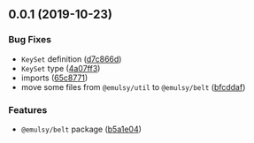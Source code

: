 ## 0.0.1 (2019-10-23)


### Bug Fixes

* `KeySet` definition ([d7c866d](https://github.com/gavar/emulsy/commit/d7c866dfbbfdbe4577ba76b37c44fd0dbd971652))
* `KeySet` type ([4a07ff3](https://github.com/gavar/emulsy/commit/4a07ff38e31e6ed3ce3987770fa03027ce308e26))
* imports ([65c8771](https://github.com/gavar/emulsy/commit/65c87710a78ede7d194788398c4af4ade3cb798c))
* move some files from `@emulsy/util` to `@emulsy/belt` ([bfcddaf](https://github.com/gavar/emulsy/commit/bfcddaf3ef671332b49709d95d12788a9e892a61))


### Features

* `@emulsy/belt` package ([b5a1e04](https://github.com/gavar/emulsy/commit/b5a1e04c0954076ab834b816f2a4e59124fd7876))
